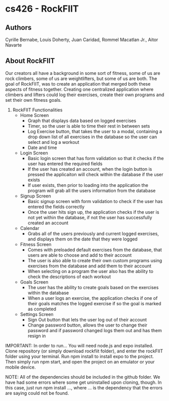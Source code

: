 # cs426 - RockFIIT

## Authors
Cyrille Bernabe, Louis Doherty, Juan Caridad, Rommel Macatlan Jr., Aitor Navarte

## About RockFIIT
Our creators all have a background in some sort of fitness, some of us are rock climbers, some of us are weightlifters, but some of us are both. The goal of RockFIIT, was to create an application that merged both these aspects of fitness together. Creating one centralized application where climbers and lifters could log their exercises, create their own programs and set their own fitness goals. 

1. RockFIIT Functionalities
   - Home Screen
     - Graph that displays data based on logged exercises
     - Timer, so the user is able to time their rest in between sets
     - Log Exercise button, that takes the user to a modal, containing a drop down list of all exercises in the database so the user can select and log a workout
     - Date and time
   - Login Screen
     - Basic login screen that has form validation so that it checks if the user has entered the required fields
     - If the user has created an account, when the login button is pressed the applicaiton will check within the database if the user exists
     - If user exists, then prior to loading into the application the program will grab all the users information from the database   
   - Signup Screen
     - Basic signup screen with form validation to check if the user has entered the fields correctly
     - Once the user hits sign up, the application checks if the user is not yet within the database, if not the user has successfully created an account 
   - Calendar
     - Grabs all of the users previously and current logged exercises, and displays them on the date that they were logged
   - Fitness Screen
     - Comes with preloaded default exercises from the database, that users are able to choose and add to their account
     - The user is also able to create their own custom programs using exercises from the database and add them to their account
     - When selecting on a program the user also has the ability to check the descriptions of each workout
   - Goals Screen
     - The user has the ability to create goals based on the exercises within the database
     - When a user logs an exercise, the application checks if one of their goals matches the logged exercise if so the goal is marked as completed
   - Settings Screen
     - Sign Out button that lets the user log out of their account
     - Change password button, allows the user to change their password and if password changed logs them out and has them resign in


IMPORTANT: In order to run...
  You will need node.js and expo installed. Clone repository (or simply download rockfiit folder), and enter the rockFIIT folder using your terminal. Run npm install to install expo to the project. Then simply run npm start, and open the project on an emulator or your mobile device.
  
NOTE: All of the dependencies should be included in the github folder. We have had some errors where some get uninstalled upon cloning, though. In this case, just run npm install ..., where ... is the dependency that the errors are saying could not be found. 
